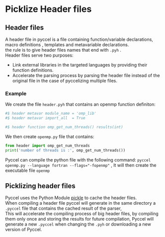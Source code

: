 # Picklize Header files

## Header files

A header file in pyccel is a file containing function/variable declarations, macro definitions , templates and metavariable declarations.\
the rule is to give header files names that end with `.pyh` .\
Header files serve two purposes:
- Link external libraries in the targeted languages by providing their function definitions.
- Accelerate the parsing process by parsing the header file instead of the original file in the case of pyccelizing multiple files.

### Example
We create the file `header.pyh` that contains an openmp function definiton:

```python
#$ header metavar module_name = 'omp_lib'
#$ header metavar import_all  = True

#$ header function omp_get_num_threads() results(int)
```
We then create `openmp.py` file that contains:

```python
from header import omp_get_num_threads
print('number of threads is :', omp_get_num_threads())
```
Pyccel can compile the python file with the following command: `pyccel openmp.py --language fortran --flags="-fopenmp"`
, It will then create the executable file `openmp`

## Picklizing header files
Pyccel uses the Python Module [pickle](https://docs.python.org/3/library/pickle.html) to cache the header files.\
When compiling a header file pyccel will generate in the same directory a `.pyccel` file that contains the cached result of the parser,\
This will accelerate the compiling process of big header files, by compiling them only once and storing the results for future compilation, Pyccel will generate a new
`.pyccel` when changing the `.pyh` or downloading a new version of Pyccel.
